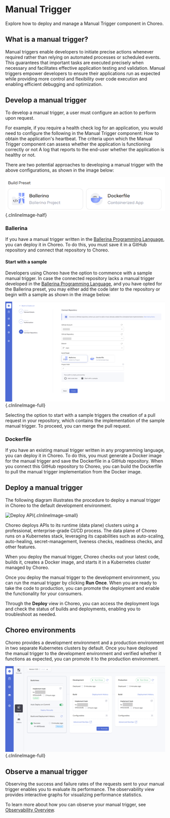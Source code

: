 # Manual Trigger

Explore how to deploy and manage a Manual Trigger component in Choreo. 

## What is a manual trigger?

Manual triggers enable developers to initiate precise actions whenever required rather than relying on automated processes or scheduled events. This guarantees that important tasks are executed precisely when necessary and facilitates effective application testing and validation. Manual triggers empower developers to ensure their applications run as expected while providing more control and flexibility over code execution and enabling efficient debugging and optimization.

## Develop a manual trigger

To develop a manual trigger, a user must configure an action to perform upon request.

For example, if you require a health check log for an application, you would need to configure the following in the Manual Trigger component:
How to obtain the application's heartbeat. 
The criteria upon which the Manual Trigger component can assess whether the application is functioning correctly or not
A log that reports to the end-user whether the application is healthy or not.

There are two potential approaches to developing a manual trigger with the above configurations, as shown in the image below:

![Create manual trigger](../../assets/img/manual-triggers/create-manual-trigger.png){.cInlineImage-half}

### Ballerina

If you have a manual trigger written in the [Ballerina Programming Language](https://ballerina.io), you can deploy it in Choreo. To do this, you must save it in a GitHub repository and connect that repository to Choreo.

#### Start with a sample

Developers using Choreo have the option to commence with a sample manual trigger. In case the connected repository lacks a manual trigger developed in the [Ballerina Programming Language](https://ballerina.io), and you have opted for the Ballerina preset, you may either add the code later to the repository or begin with a sample as shown in the image below:

![Start with a sample manual trigger](../../assets/img/manual-triggers/start-with-a-sample-manual-trigger.png){.cInlineImage-full}

Selecting the option to start with a sample triggers the creation of a pull request in your repository, which contains the implementation of the sample manual trigger. To proceed, you can merge the pull request.

### Dockerfile

If you have an existing manual trigger written in any programming language, you can deploy it in Choreo. To do this, you must generate a Docker image for the manual trigger and save the Dockerfile in a GitHub repository. When you connect this GitHub repository to Choreo, you can build the Dockerfile to pull the manual trigger implementation from the Docker image.

## Deploy a manual trigger

The following diagram illustrates the procedure to deploy a manual trigger in Choreo to the default development environment.

![Deploy API](../../assets/img/rest-apis/deploy-api.png){.cInlineImage-small}

Choreo deploys APIs to its runtime (data plane) clusters using a professional, enterprise-grade CI/CD process. The data plane of Choreo runs on a Kubernetes stack, leveraging its capabilities such as auto-scaling, auto-healing, secret-management, liveness checks, readiness checks, and other features.

When you deploy the manual trigger, Choreo checks out your latest code, builds it, creates a Docker image, and starts it in a Kubernetes cluster managed by Choreo.

Once you deploy the manual trigger to the development environment, you can run the manual trigger by clicking **Run Once**. When you are ready to take the code to production, you can promote the deployment and enable the functionality for your consumers.

Through the **Deploy** view in Choreo, you can access the deployment logs and check the status of builds and deployments, enabling you to troubleshoot as needed.

## Choreo environments

Choreo provides a development environment and a production environment in two separate Kubernetes clusters by default. Once you have deployed the manual trigger to the development environment and verified whether it functions as expected, you can promote it to the production environment.

![Promote manual trigger](../../assets/img/manual-triggers/promote-manual-trigger-to-production.png){.cInlineImage-full}

## Observe a manual trigger

Observing the success and failure rates of the requests sent to your manual trigger enables you to evaluate its performance. The observability view provides interactive graphs for visualizing performance statistics.

To learn more about how you can observe your manual trigger, see [Observability Overview](../../observe-and-analyze/observe/observability-overview.md).

